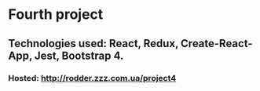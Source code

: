 # Fourth project

## Technologies used: React, Redux, Create-React-App, Jest, Bootstrap 4.

### Hosted: http://rodder.zzz.com.ua/project4
